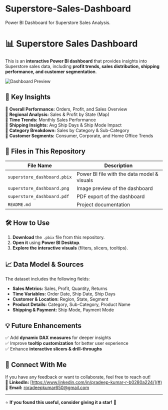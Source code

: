 # Superstore-Sales-Dashboard
Power BI Dashboard for Superstore Sales Analysis.
# 📊 Superstore Sales Dashboard  

This is an **interactive Power BI dashboard** that provides insights into Superstore sales data, including **profit trends, sales distribution, shipping performance, and customer segmentation**.  

![Dashboard Preview](superstore_dashboard.png)  

## 🚀 Key Insights  
🔹 **Overall Performance:** Orders, Profit, and Sales Overview  
🔹 **Regional Analysis:** Sales & Profit by State (Map)  
🔹 **Time Trends:** Monthly Sales Performance  
🔹 **Shipping Insights:** Avg Ship Days & Ship Mode Impact  
🔹 **Category Breakdown:** Sales by Category & Sub-Category  
🔹 **Customer Segments:** Consumer, Corporate, and Home Office Trends  

## 📂 Files in This Repository  
| File Name | Description |
|-----------|------------|
| `superstore_dashboard.pbix` | Power BI file with the data model & visuals |
| `superstore_dashboard.png` | Image preview of the dashboard |
| `superstore_dashboard.pdf` | PDF export of the dashboard |
| `README.md` | Project documentation |

## 🛠️ How to Use  
1. **Download** the `.pbix` file from this repository.  
2. **Open it** using **Power BI Desktop**.  
3. **Explore the interactive visuals** (filters, slicers, tooltips).  

## 📈 Data Model & Sources  
The dataset includes the following fields:  
- **Sales Metrics:** Sales, Profit, Quantity, Returns  
- **Time Variables:** Order Date, Ship Date, Ship Days  
- **Customer & Location:** Region, State, Segment  
- **Product Details:** Category, Sub-Category, Product Name  
- **Shipping & Payment:** Ship Mode, Payment Mode  

## 💡 Future Enhancements  
✅ Add **dynamic DAX measures** for deeper insights  
✅ Improve **tooltip customization** for better user experience  
✅ Enhance **interactive slicers & drill-throughs**  

## 📢 Connect With Me  
If you have any feedback or want to collaborate, feel free to reach out!  
💼 **LinkedIn:** [https://www.linkedin.com/in/pradeep-kumar-r-b0280a224/](#)  
📧 **Email:**  rpradeepkumar650@gmail.com

---

⭐ **If you found this useful, consider giving it a star!** 🌟  
